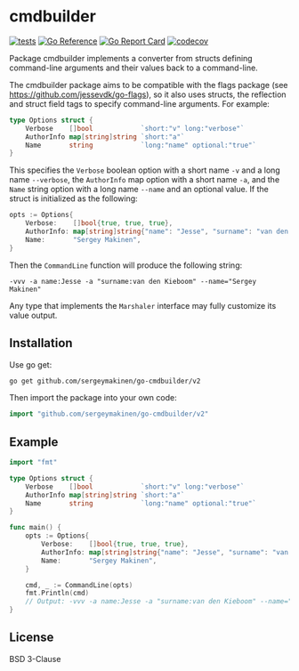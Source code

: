 # cmdbuilder

[![tests](https://github.com/sergeymakinen/go-cmdbuilder/workflows/tests/badge.svg)](https://github.com/sergeymakinen/go-cmdbuilder/actions?query=workflow%3Atests)
[![Go Reference](https://pkg.go.dev/badge/github.com/sergeymakinen/go-cmdbuilder.svg)](https://pkg.go.dev/github.com/sergeymakinen/go-cmdbuilder/v2)
[![Go Report Card](https://goreportcard.com/badge/github.com/sergeymakinen/go-cmdbuilder)](https://goreportcard.com/report/github.com/sergeymakinen/go-cmdbuilder)
[![codecov](https://codecov.io/gh/sergeymakinen/go-cmdbuilder/branch/main/graph/badge.svg)](https://codecov.io/gh/sergeymakinen/go-cmdbuilder)

Package cmdbuilder implements a converter from structs defining command-line arguments and their values back to a command-line.

The cmdbuilder package aims to be compatible with the flags package (see https://github.com/jessevdk/go-flags),
so it also uses structs, the reflection and struct field tags to specify command-line arguments. For example:

```go
type Options struct {
    Verbose    []bool            `short:"v" long:"verbose"`
    AuthorInfo map[string]string `short:"a"`
    Name       string            `long:"name" optional:"true"`
}
```

This specifies the `Verbose` boolean option with a short name `-v` and a long name `--verbose`,
the `AuthorInfo` map option with a short name `-a`,
and the `Name` string option with a long name `--name` and an optional value.
If the struct is initialized as the following:

```go
opts := Options{
    Verbose:    []bool{true, true, true},
    AuthorInfo: map[string]string{"name": "Jesse", "surname": "van den Kieboom"},
    Name:       "Sergey Makinen",
}
```

Then the `CommandLine` function will produce the following string:

```
-vvv -a name:Jesse -a "surname:van den Kieboom" --name="Sergey Makinen"
```

Any type that implements the `Marshaler` interface may fully customize its value output.

## Installation

Use go get:

```bash
go get github.com/sergeymakinen/go-cmdbuilder/v2
```

Then import the package into your own code:

```go
import "github.com/sergeymakinen/go-cmdbuilder/v2"
```


## Example

```go
import "fmt"

type Options struct {
    Verbose    []bool            `short:"v" long:"verbose"`
    AuthorInfo map[string]string `short:"a"`
    Name       string            `long:"name" optional:"true"`
}

func main() {
	opts := Options{
		Verbose:    []bool{true, true, true},
		AuthorInfo: map[string]string{"name": "Jesse", "surname": "van den Kieboom"},
		Name:       "Sergey Makinen",
	}

	cmd, _ := CommandLine(opts)
	fmt.Println(cmd)
	// Output: -vvv -a name:Jesse -a "surname:van den Kieboom" --name="Sergey Makinen"
}
```

## License

BSD 3-Clause
